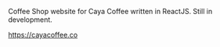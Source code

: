 Coffee Shop website for Caya Coffee written in ReactJS. Still in development.

https://cayacoffee.co
